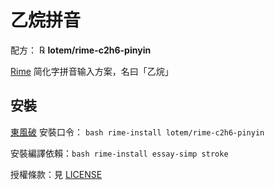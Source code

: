 # 乙烷拼音

配方： ℞ **lotem/rime-c2h6-pinyin**

[Rime](https://rime.im) 简化字拼音输入方案，名曰「乙烷」

## 安裝

[東風破](https://github.com/rime/plum) 安裝口令： `bash rime-install lotem/rime-c2h6-pinyin`

安裝編譯依賴：`bash rime-install essay-simp stroke`

授權條款：見 [LICENSE](LICENSE)
